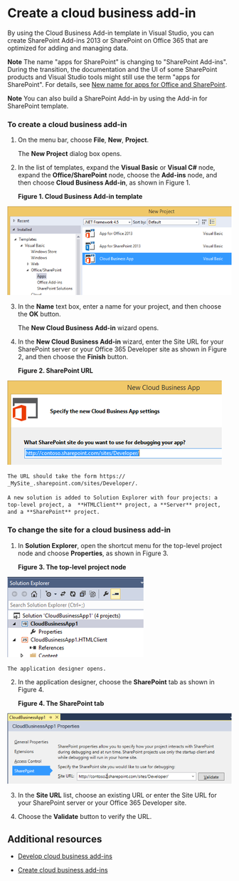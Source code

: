 # Create a cloud business add-in
By using the Cloud Business Add-in template in Visual Studio, you can create SharePoint Add-ins 2013 or SharePoint on Office 365 that are optimized for adding and managing data.
 

 **Note**  The name "apps for SharePoint" is changing to "SharePoint Add-ins". During the transition, the documentation and the UI of some SharePoint products and Visual Studio tools might still use the term "apps for SharePoint". For details, see  [New name for apps for Office and SharePoint](new-name-for-apps-for-sharepoint#bk_newname).
 


 **Note**  You can also build a SharePoint Add-in by using the Add-in for SharePoint template.
 


### To create a cloud business add-in


1. On the menu bar, choose  **File**,  **New**,  **Project**.
    
    The  **New Project** dialog box opens.
    
 
2. In the list of templates, expand the  **Visual Basic** or **Visual C#** node, expand the **Office/SharePoint** node, choose the **Add-ins** node, and then choose **Cloud Business Add-in**, as shown in Figure 1.
    
    **Figure 1. Cloud Business Add-in template**

 

  ![Template for creating a Cloud Business App](../../images/CloudBusinessApptemplate.PNG)
 

 

 
3. In the  **Name** text box, enter a name for your project, and then choose the **OK** button.
    
    The  **New Cloud Business Add-in** wizard opens.
    
 
4. In the  **New Cloud Business Add-in** wizard, enter the Site URL for your SharePoint server or your Office 365 Developer site as shown in Figure 2, and then choose the **Finish** button.
    
    **Figure 2. SharePoint URL**

 

  ![SharePoint URL](../../images/SiteURL.PNG)
 

    The URL should take the form https://  _MySite_.sharepoint.com/sites/Developer/.
    
    A new solution is added to Solution Explorer with four projects: a top-level project, a  **HTMLClient** project, a **Server** project, and a **SharePoint** project.
    
 

### To change the site for a cloud business add-in


1. In  **Solution Explorer**, open the shortcut menu for the top-level project node and choose  **Properties**, as shown in Figure 3.
    
    **Figure 3. The top-level project node**

 

  ![The top level project node](../../images/Top-levelprojectnode.PNG)
 

    The application designer opens.
    
 
2. In the application designer, choose the  **SharePoint** tab as shown in Figure 4.
    
    **Figure 4. The SharePoint tab**

 

  ![The SharePoint properties tab](../../images/SharePointtab.PNG)
 

 

 
3. In the  **Site URL** list, choose an existing URL or enter the Site URL for your SharePoint server or your Office 365 Developer site.
    
 
4. Choose the  **Validate** button to verify the URL.
    
 

## Additional resources
<a name="bk_addresources"> </a>


-  [Develop cloud business add-ins](develop-cloud-business-add-ins)
    
 
-  [Create cloud business add-ins](create-cloud-business-add-ins)
    
 

